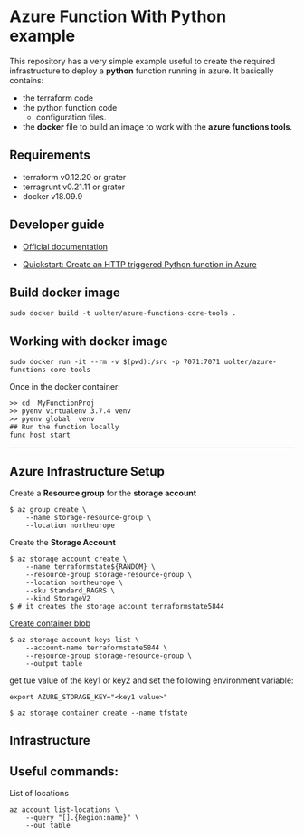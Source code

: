 # Azure Function With Python example

This repository has a very simple example useful to create the required infrastructure to deploy a **python** function running in azure.
It basically contains:
* the terraform code
* the python function code
    *  configuration files.
* the **docker** file to build an image to work with the **azure functions tools**. 


## Requirements

* terraform     v0.12.20 or grater
* terragrunt    v0.21.11 or grater
* docker        v18.09.9


## Developer guide

- [Official documentation](https://docs.microsoft.com/en-us/azure/azure-functions/functions-reference-python)

- [Quickstart: Create an HTTP triggered Python function in Azure](https://docs.microsoft.com/en-us/azure/azure-functions/functions-create-first-function-python)


## Build docker image

```
sudo docker build -t uolter/azure-functions-core-tools .
```

## Working with docker image 

```
sudo docker run -it --rm -v $(pwd):/src -p 7071:7071 uolter/azure-functions-core-tools 
```

Once in the docker container:

```
>> cd  MyFunctionProj
>> pyenv virtualenv 3.7.4 venv
>> pyenv global  venv
## Run the function locally
func host start
```
---


## Azure Infrastructure Setup 

Create a **Resource group** for the **storage account**

```
$ az group create \
    --name storage-resource-group \
    --location northeurope
```

Create the **Storage Account**

```
$ az storage account create \
    --name terraformstate${RANDOM} \
    --resource-group storage-resource-group \
    --location northeurope \
    --sku Standard_RAGRS \
    --kind StorageV2
$ # it creates the storage account terraformstate5844
```

[Create container blob](https://docs.microsoft.com/en-us/azure/storage/blobs/storage-quickstart-blobs-cli)

```
$ az storage account keys list \
    --account-name terraformstate5844 \
    --resource-group storage-resource-group \
    --output table
```
 
get tue value of the key1 or key2 and set the following environment variable:

```
export AZURE_STORAGE_KEY="<key1 value>"
```


```
$ az storage container create --name tfstate
```

## Infrastructure



## Useful commands:

List of locations

```
az account list-locations \
    --query "[].{Region:name}" \
    --out table
```



